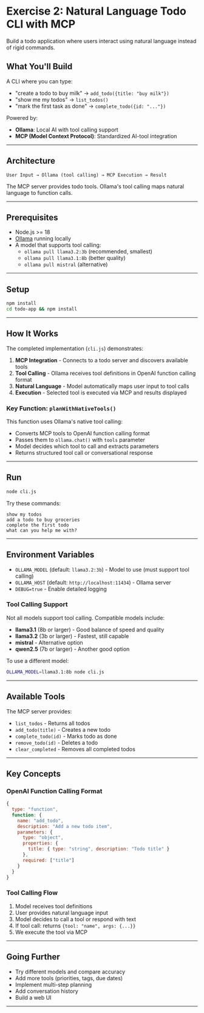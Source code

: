 # Exercise 2: Natural Language Todo CLI with MCP

Build a todo application where users interact using natural language instead of rigid commands.

## What You'll Build

A CLI where you can type:

- "create a todo to buy milk" → `add_todo({title: "buy milk"})`
- "show me my todos" → `list_todos()`
- "mark the first task as done" → `complete_todo({id: "..."})`

Powered by:

- **Ollama**: Local AI with tool calling support
- **MCP (Model Context Protocol)**: Standardized AI-tool integration

---

## Architecture

```
User Input → Ollama (tool calling) → MCP Execution → Result
```

The MCP server provides todo tools. Ollama's tool calling maps natural language to function calls.

---

## Prerequisites

- Node.js >= 18
- [Ollama](https://ollama.com) running locally
- A model that supports tool calling:
  - `ollama pull llama3.2:3b` (recommended, smallest)
  - `ollama pull llama3.1:8b` (better quality)
  - `ollama pull mistral` (alternative)

---

## Setup

```bash
npm install
cd todo-app && npm install
```

---

## How It Works

The completed implementation (`cli.js`) demonstrates:

1. **MCP Integration** - Connects to a todo server and discovers available tools
2. **Tool Calling** - Ollama receives tool definitions in OpenAI function calling format
3. **Natural Language** - Model automatically maps user input to tool calls
4. **Execution** - Selected tool is executed via MCP and results displayed

### Key Function: `planWithNativeTools()`

This function uses Ollama's native tool calling:

- Converts MCP tools to OpenAI function calling format
- Passes them to `ollama.chat()` with `tools` parameter
- Model decides which tool to call and extracts parameters
- Returns structured tool call or conversational response

---

## Run

```bash
node cli.js
```

Try these commands:

```
show my todos
add a todo to buy groceries
complete the first todo
what can you help me with?
```

---

## Environment Variables

- `OLLAMA_MODEL` (default: `llama3.2:3b`) - Model to use (must support tool calling)
- `OLLAMA_HOST` (default: `http://localhost:11434`) - Ollama server
- `DEBUG=true` - Enable detailed logging

### Tool Calling Support

Not all models support tool calling. Compatible models include:

- **llama3.1** (8b or larger) - Good balance of speed and quality
- **llama3.2** (3b or larger) - Fastest, still capable
- **mistral** - Alternative option
- **qwen2.5** (7b or larger) - Another good option

To use a different model:

```bash
OLLAMA_MODEL=llama3.1:8b node cli.js
```

---

## Available Tools

The MCP server provides:

- `list_todos` - Returns all todos
- `add_todo(title)` - Creates a new todo
- `complete_todo(id)` - Marks todo as done
- `remove_todo(id)` - Deletes a todo
- `clear_completed` - Removes all completed todos

---

## Key Concepts

### OpenAI Function Calling Format

```javascript
{
  type: "function",
  function: {
    name: "add_todo",
    description: "Add a new todo item",
    parameters: {
      type: "object",
      properties: {
        title: { type: "string", description: "Todo title" }
      },
      required: ["title"]
    }
  }
}
```

### Tool Calling Flow

1. Model receives tool definitions
2. User provides natural language input
3. Model decides to call a tool or respond with text
4. If tool call: returns `{tool: "name", args: {...}}`
5. We execute the tool via MCP

---

## Going Further

- Try different models and compare accuracy
- Add more tools (priorities, tags, due dates)
- Implement multi-step planning
- Add conversation history
- Build a web UI

---
